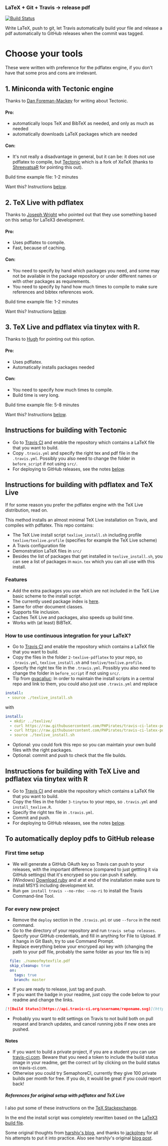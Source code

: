 ### LaTeX + Git + Travis &rightarrow; release pdf

[![Build Status](https://api.travis-ci.org/PHPirates/travis-ci-latex-pdf.svg)](https://travis-ci.org/PHPirates/travis-ci-latex-pdf)

Write LaTeX, push to git, let Travis automatically build your file and release a pdf automatically to GitHub releases when the commit was tagged.

# Choose your tools

These were written with preference for the pdflatex engine, if you don't have that some pros and cons are irrelevant.

## 1. Miniconda with Tectonic engine

Thanks to [Dan Foreman-Mackey](http://dfm.io/posts/travis-latex/) for writing about Tectonic.

#### Pro:
* automatically loops TeX and BibTeX as needed, and only as much as needed
* automatically downloads LaTeX packages which are needed

#### Con:
* It's not really a disadvantage in general, but it can be: it does not use pdflatex to compile, but [Tectonic](https://tectonic-typesetting.github.io) which is a fork of XeTeX (thanks to [ShreevatsaR](https://tex.stackexchange.com/users/48/shreevatsar) for pointing this out). 

Build time example file: 1-2 minutes

Want this? Instructions [below](#tectonic).


## 2. TeX Live with pdflatex

Thanks to [Joseph Wright](https://tex.stackexchange.com/users/73/joseph-wright) who pointed out that they use something based on this setup for LaTeX3 development.

#### Pro:
* Uses pdflatex to compile.
* Fast, because of caching.

#### Con:
* You need to specify by hand which packages you need, and some may not be available in the package repository or under different names or with other packages as requirements.
* You need to specify by hand how much times to compile to make sure references and bibtex references work.

Build time example file: 1-2 minutes

Want this? Instructions [below](#pdflatex).

## 3. TeX Live and pdflatex via tinytex with R.

Thanks to [Hugh](https://tex.stackexchange.com/users/18414/hugh) for pointing out this option.

#### Pro:

* Uses pdflatex.
* Automatically installs packages needed

#### Con:
* You need to specify how much times to compile.
* Build time is very long.

Build time example file: 5-8 minutes

Want this? Instructions [below](#tinytex).

## <a name="tectonic">Instructions for building with Tectonic</a>

* Go to [Travis CI](https://travis-ci.org) and enable the repository which contains a LaTeX file that you want to build.
* Copy `.travis.yml` and specify the right tex and pdf file in the `.travis.yml`. Possibly you also need to change the folder in `before_script` if not using `src/`.
* For deploying to GitHub releases, see the notes [below](#deploy).

## <a name="pdflatex">Instructions for building with pdflatex and TeX Live</a>

If for some reason you prefer the pdflatex engine with the TeX Live distribution, read on.

This method installs an almost minimal TeX Live installation on Travis, and compiles with pdflatex.
This repo contains:
- The TeX Live install script `texlive_install.sh` including profile `texlive/texlive.profile` (specifies for example the TeX Live scheme)
- A Travis configuration file
- Demonstration LaTeX files in `src/`
- Besides the list of packages that get installed in `texlive_install.sh`, you can see a list of packages in `main.tex` which you can all use with this install.

### Features

* Add the extra packages you use which are not included in the TeX Live basic scheme to the install script.
* The currently used package index is [here](http://ctan.mirrors.hoobly.com/systems/texlive/tlnet/archive/).
* Same for other document classes.
* Supports file inclusion.
* Caches TeX Live and packages, also speeds up build time.
* Works with (at least) BiBTeX.



### How to use continuous integration for your LaTeX?

* Go to [Travis CI](https://travis-ci.org) and enable the repository which contains a LaTeX file that you want to build.
* Copy the files in the folder `2-texlive-pdflatex` to your repo, so `.travis.yml`, `texlive_install.sh` and `texlive/texlive.profile`.
* Specify the right tex file in the `.travis.yml`. Possibly you also need to change the folder in `before_script` if not using `src/`.
* Tip from [gvacaliuc](https://github.com/gvacaliuc/travis-ci-latex-pdf): In order to maintain the install scripts in a central repo and link to them, you could also just use `.travis.yml` and replace
```yaml
install:
 - source ./texlive_install.sh
```
with
```yaml
install:
  - mkdir ../texlive/
  - curl https://raw.githubusercontent.com/PHPirates/travis-ci-latex-pdf/master/texlive/texlive.profile > ../texlive/texlive.profile
  - curl https://raw.githubusercontent.com/PHPirates/travis-ci-latex-pdf/master/texlive_install.sh > ./texlive_install.sh
  - source ./texlive_install.sh
```
* Optional: you could fork this repo so you can maintain your own build files with the right packages.
* Optional: commit and push to check that the file builds.

## <a name="tinytex">Instructions for building with TeX Live and pdflatex via tinytex with R</a>

* Go to [Travis CI](https://travis-ci.org) and enable the repository which contains a LaTeX file that you want to build.
* Copy the files in the folder `3-tinytex` to your repo, so `.travis.yml` and `install_texlive.R`.
* Specify the right tex file in `.travis.yml`.
* Commit and push.
* For deploying to GitHub releases, see the notes [below](#deploy).

## <a name="deploy">To automatically deploy pdfs to GitHub release</a>
### First time setup
* We will generate a GitHub OAuth key so Travis can push to your releases, with the important difference (compared to just gettting it via GitHub settings) that it's encryped so you can push it safely.
* (Windows) [Download ruby](https://rubyinstaller.org/downloads/) and at at end of the installation make sure to install MSYS including development kit.
* Run `gem install travis --no-rdoc --no-ri` to install the Travis Command-line Tool.
### For every new project
* Remove the `deploy` section in the `.travis.yml` or use `--force` in the next command.
* Go to the directory of your repository and run `travis setup releases`. Specify your GitHub credentials, and fill in anything for File to Upload. If it hangs in Git Bash, try to use Command Prompt.
* Replace everything below your encryped api key with (changing the path to your pdf file, probably the same folder as your tex file is in)
```yml
  file: ./nameofmytexfile.pdf
  skip_cleanup: true
  on:
    tags: true
    branch: master
```
* If you are ready to release, just tag and push.
* If you want the badge in your readme, just copy the code below to your readme and change the links.
```markdown
[![Build Status](https://api.travis-ci.org/username/reponame.svg)](https://travis-ci.org/username/reponame)
```
* Probably you want to edit settings on Travis to not build both on pull request and branch updates, and cancel running jobs if new ones are pushed.

#### Notes
* If you want to build a private project, if you are a student you can use [travis-ci.com](https://travis-ci.com). Beware that you need a token to include the build status image in your readme, get the correct url by clicking on the build status on travis-ci.com.
* Otherwise you could try SemaphoreCI, currently they give 100 private builds per month for free. If you do, it would be great if you could report back!

##### References for original setup with pdflatex and TeX Live
I also put some of these instructions on the [TeX Stackexchange](https://tex.stackexchange.com/questions/398830/how-to-build-my-latex-automatically-with-pdflatex-using-travis-ci/398831#398831).

In the end the install script was completely rewritten based on the [LaTeX3 build file](https://github.com/latex3/latex3/blob/master/support/texlive.sh).

Some original thoughts from [harshjv's blog](https://harshjv.github.io/blog/setup-latex-pdf-build-using-travis-ci/), and thanks to [jackolney](https://github.com/jackolney/travis-ci-latex-pdf) for all his attempts to put it into practice.
Also see harshjv's original [blog post](https://harshjv.github.io/blog/document-building-versioning-with-tex-document-git-continuous-integration-dropbox/).

